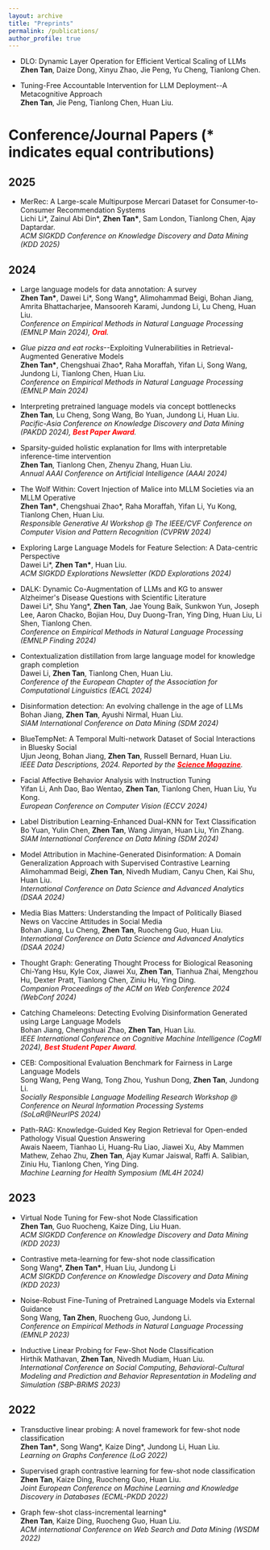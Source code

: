 ```yaml
---
layout: archive
title: "Preprints"
permalink: /publications/
author_profile: true
---
```




* DLO: Dynamic Layer Operation for Efficient Vertical Scaling of LLMs <br>
**Zhen Tan**, Daize Dong, Xinyu Zhao, Jie Peng, Yu Cheng, Tianlong Chen.


* Tuning-Free Accountable Intervention for LLM Deployment--A Metacognitive Approach <br>
**Zhen Tan**, Jie Peng, Tianlong Chen, Huan Liu.



# Conference/Journal Papers (* indicates equal contributions)


## 2025
* MerRec: A Large-scale Multipurpose Mercari Dataset for Consumer-to-Consumer Recommendation Systems <br>
Lichi Li\*, Zainul Abi Din\*, **Zhen Tan\***, Sam London, Tianlong Chen, Ajay Daptardar. <br>
*ACM SIGKDD Conference on Knowledge Discovery and Data Mining (KDD 2025)*


## 2024
* Large language models for data annotation: A survey <br>
**Zhen Tan\***, Dawei Li\*, Song Wang\*, Alimohammad Beigi, Bohan Jiang, Amrita Bhattacharjee, Mansooreh Karami, Jundong Li, Lu Cheng, Huan Liu. <br>
*Conference on Empirical Methods in Natural Language Processing (EMNLP Main 2024),  <span style="color:red">**Oral**</span>.*

* *Glue pizza and eat rocks*--Exploiting Vulnerabilities in Retrieval-Augmented Generative Models <br>
**Zhen Tan\***, Chengshuai Zhao\*, Raha Moraffah, Yifan Li, Song Wang, Jundong Li, Tianlong Chen, Huan Liu. <br>
*Conference on Empirical Methods in Natural Language Processing (EMNLP Main 2024)*

* Interpreting pretrained language models via concept bottlenecks <br>
**Zhen Tan**, Lu Cheng, Song Wang, Bo Yuan, Jundong Li, Huan Liu. <br>
*Pacific-Asia Conference on Knowledge Discovery and Data Mining (PAKDD 2024), <span style="color:red">**Best Paper Award**</span>.*

* Sparsity-guided holistic explanation for llms with interpretable inference-time intervention <br>
**Zhen Tan**, Tianlong Chen, Zhenyu Zhang, Huan Liu. <br>
*Annual AAAI Conference on Artificial Intelligence (AAAI 2024)*

* The Wolf Within: Covert Injection of Malice into MLLM Societies via an MLLM Operative <br>
**Zhen Tan\***, Chengshuai Zhao\*, Raha Moraffah, Yifan Li, Yu Kong, Tianlong Chen, Huan Liu. <br>
*Responsible Generative AI Workshop @ The IEEE/CVF Conference on Computer Vision and Pattern Recognition (CVPRW 2024)*

* Exploring Large Language Models for Feature Selection: A Data-centric Perspective <br>
Dawei Li\*, **Zhen Tan\***, Huan Liu. <br>
*ACM SIGKDD Explorations Newsletter (KDD Explorations 2024)*

* DALK: Dynamic Co-Augmentation of LLMs and KG to answer Alzheimer's Disease Questions with Scientific Literature <br>
Dawei Li\*, Shu Yang\*, **Zhen Tan**, Jae Young Baik, Sunkwon Yun, Joseph Lee, Aaron Chacko, Bojian Hou, Duy Duong-Tran, Ying Ding, Huan Liu, Li Shen, Tianlong Chen. <br>
*Conference on Empirical Methods in Natural Language Processing (EMNLP Finding 2024)*

* Contextualization distillation from large language model for knowledge graph completion <br>
Dawei Li, **Zhen Tan**, Tianlong Chen, Huan Liu. <br>
*Conference of the European Chapter of the Association for Computational Linguistics (EACL 2024)*

* Disinformation detection: An evolving challenge in the age of LLMs <br>
Bohan Jiang, **Zhen Tan**, Ayushi Nirmal, Huan Liu. <br>
*SIAM International Conference on Data Mining (SDM 2024)*

* BlueTempNet: A Temporal Multi-network Dataset of Social Interactions in Bluesky Social <br>
Ujun Jeong, Bohan Jiang, **Zhen Tan**, Russell Bernard, Huan Liu. <br>
*IEEE Data Descriptions, 2024. Reported by the [<span style="color:red">**Science Magazine**</span>](https://www.science.org/content/article/old-twitter-scientific-community-finds-new-home-bluesky).*


* Facial Affective Behavior Analysis with Instruction Tuning <br>
Yifan Li, Anh Dao, Bao Wentao, **Zhen Tan**, Tianlong Chen, Huan Liu, Yu Kong. <br>
*European Conference on Computer Vision (ECCV 2024)*

* Label Distribution Learning-Enhanced Dual-KNN for Text Classification <br>
Bo Yuan, Yulin Chen, **Zhen Tan**, Wang Jinyan, Huan Liu, Yin Zhang. <br>
*SIAM International Conference on Data Mining (SDM 2024)*

* Model Attribution in Machine-Generated Disinformation: A Domain Generalization Approach with Supervised Contrastive Learning <br>
Alimohammad Beigi, **Zhen Tan**, Nivedh Mudiam, Canyu Chen, Kai Shu, Huan Liu. <br>
*International Conference on Data Science and Advanced Analytics (DSAA 2024)*

* Media Bias Matters: Understanding the Impact of Politically Biased News on Vaccine Attitudes in Social Media <br>
Bohan Jiang, Lu Cheng, **Zhen Tan**, Ruocheng Guo, Huan Liu. <br>
*International Conference on Data Science and Advanced Analytics (DSAA 2024)*

* Thought Graph: Generating Thought Process for Biological Reasoning <br>
Chi-Yang Hsu, Kyle Cox, Jiawei Xu, **Zhen Tan**, Tianhua Zhai, Mengzhou Hu, Dexter Pratt, Tianlong Chen, Ziniu Hu, Ying Ding. <br>
*Companion Proceedings of the ACM on Web Conference 2024 (WebConf 2024)*

* Catching Chameleons: Detecting Evolving Disinformation Generated using Large Language Models <br>
Bohan Jiang, Chengshuai Zhao, **Zhen Tan**, Huan Liu. <br>
*IEEE International Conference on Cognitive Machine Intelligence (CogMI 2024),  <span style="color:red">**Best Student Paper Award**</span>.*

* CEB: Compositional Evaluation Benchmark for Fairness in Large Language Models <br>
Song Wang, Peng Wang, Tong Zhou, Yushun Dong, **Zhen Tan**, Jundong Li. <br>
*Socially Responsible Language Modelling Research Workshop @ Conference on Neural Information Processing Systems (SoLaR@NeurIPS 2024)*

* Path-RAG: Knowledge-Guided Key Region Retrieval for Open-ended Pathology Visual Question Answering <br>
Awais Naeem, Tianhao Li, Huang-Ru Liao, Jiawei Xu, Aby Mammen Mathew, Zehao Zhu, **Zhen Tan**, Ajay Kumar Jaiswal, Raffi A. Salibian, Ziniu Hu, Tianlong Chen, Ying Ding. <br>
*Machine Learning for Health Symposium (ML4H 2024)*

## 2023

* Virtual Node Tuning for Few-shot Node Classification <br>
**Zhen Tan**, Guo Ruocheng, Kaize Ding, Liu Huan. <br>
*ACM SIGKDD Conference on Knowledge Discovery and Data Mining (KDD 2023)*

* Contrastive meta-learning for few-shot node classification <br>
Song Wang\*, **Zhen Tan\***, Huan Liu, Jundong Li <br>
*ACM SIGKDD Conference on Knowledge Discovery and Data Mining (KDD 2023)*

* Noise-Robust Fine-Tuning of Pretrained Language Models via External Guidance <br>
Song Wang, **Tan Zhen**, Ruocheng Guo, Jundong Li. <br>
*Conference on Empirical Methods in Natural Language Processing (EMNLP 2023)*

* Inductive Linear Probing for Few-Shot Node Classification <br>
Hirthik Mathavan, **Zhen Tan**, Nivedh Mudiam, Huan Liu. <br>
*International Conference on Social Computing, Behavioral-Cultural Modeling and Prediction and Behavior Representation in Modeling and Simulation (SBP-BRiMS 2023)*

## 2022

* Transductive linear probing: A novel framework for few-shot node classification <br>
**Zhen Tan\***, Song Wang\*, Kaize Ding\*, Jundong Li, Huan Liu. <br>
*Learning on Graphs Conference (LoG 2022)*

* Supervised graph contrastive learning for few-shot node classification <br>
**Zhen Tan**, Kaize Ding, Ruocheng Guo, Huan Liu. <br>
*Joint European Conference on Machine Learning and Knowledge Discovery in Databases (ECML-PKDD 2022)*

* Graph few-shot class-incremental learning* <br>
**Zhen Tan**, Kaize Ding, Ruocheng Guo, Huan Liu. <br>
*ACM international Conference on Web Search and Data Mining (WSDM 2022)*


